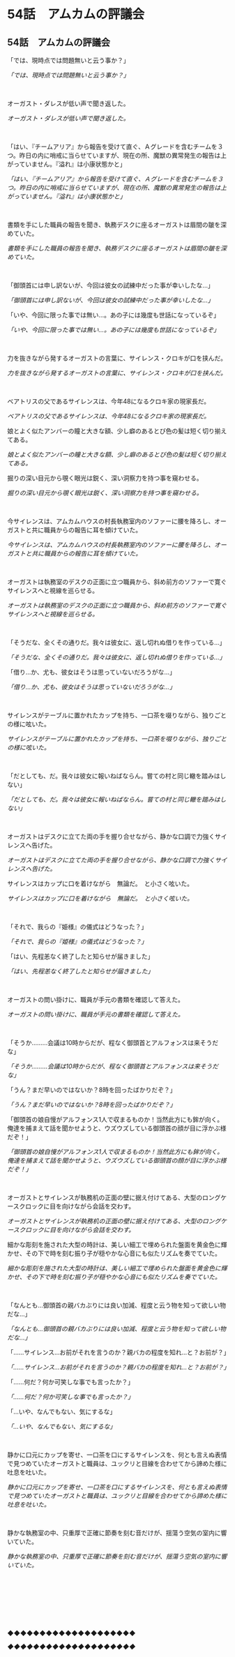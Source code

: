 # 54話　アムカムの評議会

## 54話　アムカムの評議会

「では、現時点では問題無いと云う事か？」

*「では、現時点では問題無いと云う事か？」*

&nbsp;

オーガスト・ダレスが低い声で聞き返した。

*オーガスト・ダレスが低い声で聞き返した。*

&nbsp;

「はい、『チームアリア』から報告を受けて直ぐ、Ａグレードを含むチームを３つ。昨日の内に哨戒に当らせていますが、現在の所、魔獣の異常発生の報告は上がっていません。『溢れ』は小康状態かと」

*「はい、『チームアリア』から報告を受けて直ぐ、Ａグレードを含むチームを３つ。昨日の内に哨戒に当らせていますが、現在の所、魔獣の異常発生の報告は上がっていません。『溢れ』は小康状態かと」*

&nbsp;

書類を手にした職員の報告を聞き、執務デスクに座るオーガストは眉間の皺を深めていた。

*書類を手にした職員の報告を聞き、執務デスクに座るオーガストは眉間の皺を深めていた。*

&nbsp;

「御頭首には申し訳ないが、今回は彼女の試練中だった事が幸いしたな…」

*「御頭首には申し訳ないが、今回は彼女の試練中だった事が幸いしたな…」*

「いや、今回に限った事では無い…。あの子には幾度も世話になっているぞ」

*「いや、今回に限った事では無い…。あの子には幾度も世話になっているぞ」*

&nbsp;

力を抜きながら発するオーガストの言葉に、サイレンス・クロキが口を挟んだ。

*力を抜きながら発するオーガストの言葉に、サイレンス・クロキが口を挟んだ。*

&nbsp;

ベアトリスの父であるサイレンスは、今年48になるクロキ家の現家長だ。

*ベアトリスの父であるサイレンスは、今年48になるクロキ家の現家長だ。*

娘とよく似たアンバーの瞳と大きな額、少し癖のあるとび色の髪は短く切り揃えてある。

*娘とよく似たアンバーの瞳と大きな額、少し癖のあるとび色の髪は短く切り揃えてある。*

掘りの深い目元から覗く眼光は鋭く、深い洞察力を持つ事を窺わせる。

*掘りの深い目元から覗く眼光は鋭く、深い洞察力を持つ事を窺わせる。*

&nbsp;

今サイレンスは、アムカムハウスの村長執務室内のソファーに腰を降ろし、オーガストと共に職員からの報告に耳を傾けていた。

*今サイレンスは、アムカムハウスの村長執務室内のソファーに腰を降ろし、オーガストと共に職員からの報告に耳を傾けていた。*

&nbsp;

オーガストは執務室のデスクの正面に立つ職員から、斜め前方のソファーで寛ぐサイレンスへと視線を巡らせる。

*オーガストは執務室のデスクの正面に立つ職員から、斜め前方のソファーで寛ぐサイレンスへと視線を巡らせる。*

&nbsp;

「そうだな、全くその通りだ。我々は彼女に、返し切れぬ借りを作っている…」

*「そうだな、全くその通りだ。我々は彼女に、返し切れぬ借りを作っている…」*

「借り…か、尤も、彼女はそうは思っていないだろうがな…」

*「借り…か、尤も、彼女はそうは思っていないだろうがな…」*

&nbsp;

サイレンスがテーブルに置かれたカップを持ち、一口茶を啜りながら、独りごとの様に呟いた。

*サイレンスがテーブルに置かれたカップを持ち、一口茶を啜りながら、独りごとの様に呟いた。*

&nbsp;

「だとしても、だ。我々は彼女に報いねばならん。嘗ての村と同じ轍を踏みはしない」

*「だとしても、だ。我々は彼女に報いねばならん。嘗ての村と同じ轍を踏みはしない」*

&nbsp;

オーガストはデスクに立てた両の手を握り合せながら、静かな口調で力強くサイレンスへ告げた。

*オーガストはデスクに立てた両の手を握り合せながら、静かな口調で力強くサイレンスへ告げた。*

サイレンスはカップに口を着けながら　無論だ。　と小さく呟いた。

*サイレンスはカップに口を着けながら　無論だ。　と小さく呟いた。*

&nbsp;

「それで、我らの『姫様』の儀式はどうなった？」

*「それで、我らの『姫様』の儀式はどうなった？」*

「はい、先程恙なく終了したと知らせが届きました」

*「はい、先程恙なく終了したと知らせが届きました」*

&nbsp;

オーガストの問い掛けに、職員が手元の書類を確認して答えた。

*オーガストの問い掛けに、職員が手元の書類を確認して答えた。*

&nbsp;

「そうか………会議は10時からだが、程なく御頭首とアルフォンスは来そうだな」

*「そうか………会議は10時からだが、程なく御頭首とアルフォンスは来そうだな」*

「うん？まだ早いのではないか？8時を回ったばかりだぞ？」

*「うん？まだ早いのではないか？8時を回ったばかりだぞ？」*

「御頭首の娘自慢がアルフォンス1人で収まるものか！当然此方にも鉾が向く。俺達を捕まえて話を聞かせようと、ウズウズしている御頭首の顔が目に浮かぶ様だぞ！」

*「御頭首の娘自慢がアルフォンス1人で収まるものか！当然此方にも鉾が向く。俺達を捕まえて話を聞かせようと、ウズウズしている御頭首の顔が目に浮かぶ様だぞ！」*

&nbsp;

オーガストとサイレンスが執務机の正面の壁に据え付けてある、大型のロングケースクロックに目を向けながら会話を交わす。

*オーガストとサイレンスが執務机の正面の壁に据え付けてある、大型のロングケースクロックに目を向けながら会話を交わす。*

細かな彫刻を施された大型の時計は、美しい細工で埋められた盤面を黄金色に輝かせ、その下で時を刻む振り子が穏やかな心音にも似たリズムを奏でていた。

*細かな彫刻を施された大型の時計は、美しい細工で埋められた盤面を黄金色に輝かせ、その下で時を刻む振り子が穏やかな心音にも似たリズムを奏でていた。*

&nbsp;

「なんとも…御頭首の親バカぶりには良い加減、程度と云う物を知って欲しい物だな…」

*「なんとも…御頭首の親バカぶりには良い加減、程度と云う物を知って欲しい物だな…」*

「……サイレンス…お前がそれを言うのか？親バカの程度を知れ…と？お前が？」

*「……サイレンス…お前がそれを言うのか？親バカの程度を知れ…と？お前が？」*

「……何だ？何か可笑しな事でも言ったか？」

*「……何だ？何か可笑しな事でも言ったか？」*

「…いや、なんでもない、気にするな」

*「…いや、なんでもない、気にするな」*

&nbsp;

静かに口元にカップを寄せ、一口茶を口にするサイレンスを、何とも言えぬ表情で見つめていたオーガストと職員は、ユックリと目線を合わせてから諦めた様に吐息を吐いた。

*静かに口元にカップを寄せ、一口茶を口にするサイレンスを、何とも言えぬ表情で見つめていたオーガストと職員は、ユックリと目線を合わせてから諦めた様に吐息を吐いた。*

&nbsp;

静かな執務室の中、只重厚で正確に節奏を刻む音だけが、揺蕩う空気の室内に響いていた。

*静かな執務室の中、只重厚で正確に節奏を刻む音だけが、揺蕩う空気の室内に響いていた。*

&nbsp;

&nbsp;

&nbsp;

&nbsp;

◆◆◆◆◆◆◆◆◆◆◆◆◆◆◆◆◆◆◆◆

*◆◆◆◆◆◆◆◆◆◆◆◆◆◆◆◆◆◆◆◆*

&nbsp;

&nbsp;

&nbsp;

&nbsp;

「えっと……アンナ…メリーさん…です、か？」

*「えっと……アンナ…メリーさん…です、か？」*

&nbsp;

あれ？やっぱり聞いた事あるような気もするなぁ？

*あれ？やっぱり聞いた事あるような気もするなぁ？*

わたしは、訊ねる様にお名前を復唱してみたら…。

*わたしは、訊ねる様にお名前を復唱してみたら…。*

&nbsp;

「アンナメリーです、お嬢様。アンナメリーとお呼び下さい」

*「アンナメリーです、お嬢様。アンナメリーとお呼び下さい」*

「あ…え？え？」

*「あ…え？え？」*

&nbsp;

間髪入れずに返って来た！思わず一歩引いちゃったわよ！

*間髪入れずに返って来た！思わず一歩引いちゃったわよ！*

&nbsp;

「アンナメリーです！お嬢様」

*「アンナメリーです！お嬢様」*

&nbsp;

もう一度、ズイッと顔を近づけ繰り返された！

*もう一度、ズイッと顔を近づけ繰り返された！*

大事な事なんですね？大事な事だから繰り返すんですね？アンナメリーさん！！

*大事な事なんですね？大事な事だから繰り返すんですね？アンナメリーさん！！*

そりゃお名前ですものね！大事な事ですよね？！

*そりゃお名前ですものね！大事な事ですよね？！*

&nbsp;

「この子は今までアムカムハウスでハウスメイドをしていたの。ホラ、収穫祭の時に貴女の着付けを手伝ってくれていたのだけど…憶えていない？」

*「この子は今までアムカムハウスでハウスメイドをしていたの。ホラ、収穫祭の時に貴女の着付けを手伝ってくれていたのだけど…憶えていない？」*

&nbsp;

ソニアママの言葉に　…あ　と声を上げた。

*ソニアママの言葉に　…あ　と声を上げた。*

そうだ思い出した、この鼻に乗せているフィンチメガネには覚えがある。

*そうだ思い出した、この鼻に乗せているフィンチメガネには覚えがある。*

あの時、ドレスを着る為のコルセットを締めるとか、着付けを凄く丁寧に手伝ってくれたメイドさんのお1人だ！

*あの時、ドレスを着る為のコルセットを締めるとか、着付けを凄く丁寧に手伝ってくれたメイドさんのお1人だ！*

そう言えば、あの時も自己紹介されてたっけ？

*そう言えば、あの時も自己紹介されてたっけ？*

&nbsp;

思い出した！とか言う顔をしたんだろうか…、アンナメリーさんがわたしの顔を見て、もう一度ニコリと微笑みながら頷いてくれた。

*思い出した！とか言う顔をしたんだろうか…、アンナメリーさんがわたしの顔を見て、もう一度ニコリと微笑みながら頷いてくれた。*

&nbsp;

「あ、そ、その節はお世話に…なりまし……」

*「あ、そ、その節はお世話に…なりまし……」*

&nbsp;

わたしが頭を下げようとすると、アンナメリーさんは　待って　とばかりに掌を此方に向け…。

*わたしが頭を下げようとすると、アンナメリーさんは　待って　とばかりに掌を此方に向け…。*

&nbsp;

「お嬢様、お気使いは不要です。それが私どもの仕事で御座います。それに何よりこれから毎日、お嬢様のお世話をさせて頂くのですから！」

*「お嬢様、お気使いは不要です。それが私どもの仕事で御座います。それに何よりこれから毎日、お嬢様のお世話をさせて頂くのですから！」*

&nbsp;

と、力強く仰った。

*と、力強く仰った。*

え？毎日？え？何言ってるの？この人！　とソニアママの方を向き目で問いかけると。

*え？毎日？え？何言ってるの？この人！　とソニアママの方を向き目で問いかけると。*

&nbsp;

「アンナメリーはね、貴女の侍女になって貰う為に呼んだのよ。これから毎日一緒なのだから仲良くしてね？」

*「アンナメリーはね、貴女の侍女になって貰う為に呼んだのよ。これから毎日一緒なのだから仲良くしてね？」*

&nbsp;

と、それはそれは素敵な笑顔で仰った。

*と、それはそれは素敵な笑顔で仰った。*

&nbsp;

は？！じじょぉ？？

*は？！じじょぉ？？*

ソニアママは何を仰っておられるのでせうか？侍女ってのはアレよ？お貴族様とか、良いトコのお嬢様とかに付いて居る人のコトでつよね？ビビのお家なら分るけど、わたしに侍女？無いわぁ…あり得無いわぁ…。貴族制度のあった頃のクラウド家なら分りもするけど…。今は貴族ないのよ？普通のお家よ？身の丈に合ってません！わたしには分不相応と云う物です！

*ソニアママは何を仰っておられるのでせうか？侍女ってのはアレよ？お貴族様とか、良いトコのお嬢様とかに付いて居る人のコトでつよね？ビビのお家なら分るけど、わたしに侍女？無いわぁ…あり得無いわぁ…。貴族制度のあった頃のクラウド家なら分りもするけど…。今は貴族ないのよ？普通のお家よ？身の丈に合ってません！わたしには分不相応と云う物です！*

良いですか？わたくし、庶民ですのよ？こんなのよそ様から見たら、身の程知らずも甚だしい恥ずかしおバカ娘になってしまいますですよ？なしてわたしに侍女ですの？！

*良いですか？わたくし、庶民ですのよ？こんなのよそ様から見たら、身の程知らずも甚だしい恥ずかしおバカ娘になってしまいますですよ？なしてわたしに侍女ですの？！*

&nbsp;

イミガワカラナイ！

*イミガワカラナイ！*

&nbsp;

「あのね、スージィ？そんなに難しく考えなくていいのよ？」

*「あのね、スージィ？そんなに難しく考えなくていいのよ？」*

&nbsp;

わたしがこの予期せぬ出来事に頭ン中が捻じれ回って、目玉もグルグル渦巻きになっていると、ソニアママが　まあまあ　と言う感じで声を掛けて来た。、

*わたしがこの予期せぬ出来事に頭ン中が捻じれ回って、目玉もグルグル渦巻きになっていると、ソニアママが　まあまあ　と言う感じで声を掛けて来た。、*

&nbsp;

「エルローズが昔、アムカムハウスで責任ある立場に居た事は知っているわよね？」

*「エルローズが昔、アムカムハウスで責任ある立場に居た事は知っているわよね？」*

「…あ、ハイ。確かハウスキーパーをされていた、と…」

*「…あ、ハイ。確かハウスキーパーをされていた、と…」*

「ええ、もう10年以上前の事だけれどね…。それで、そんな事もあってアムカムハウスからメイドの子が時々、研修的な名目でエルローズの元へ送られてくるのね。ウチでは良く、そんな子を受け入れてメイド修行の手助けをさせて貰ってるの。それが今回はこの娘、アンナメリーだったのよ」

*「ええ、もう10年以上前の事だけれどね…。それで、そんな事もあってアムカムハウスからメイドの子が時々、研修的な名目でエルローズの元へ送られてくるのね。ウチでは良く、そんな子を受け入れてメイド修行の手助けをさせて貰ってるの。それが今回はこの娘、アンナメリーだったのよ」*

&nbsp;

「え…、じゃぁアンナメリーさんは研修でウチに暫く来られるのですか？」

*「え…、じゃぁアンナメリーさんは研修でウチに暫く来られるのですか？」*

&nbsp;

「…そ…うね、研修…、そう研修よ！アンナメリーは侍女に成る為の研修に来たの！だからそのついでに礼儀作法、立ち居振る舞いを教わると良いわ！そう！ついでよ、ついでなの！」

*「…そ…うね、研修…、そう研修よ！アンナメリーは侍女に成る為の研修に来たの！だからそのついでに礼儀作法、立ち居振る舞いを教わると良いわ！そう！ついでよ、ついでなの！」*

&nbsp;

そうなのよ！　と胸元でポンと手を叩いてソニアママは話を続けられた。

*そうなのよ！　と胸元でポンと手を叩いてソニアママは話を続けられた。*

&nbsp;

「だからね、スージィはアンナメリーにシッカリと侍女として仕えて貰わないといけないの！でないと研修に成らないモノね？！分った？スージィ！」

*「だからね、スージィはアンナメリーにシッカリと侍女として仕えて貰わないといけないの！でないと研修に成らないモノね？！分った？スージィ！」*

&nbsp;

そんなソニアママの言葉でも、わたしがまだ戸惑っていると…。

*そんなソニアママの言葉でも、わたしがまだ戸惑っていると…。*

&nbsp;

「…それにね、これは前からハワードと話し合っていた事なの…」

*「…それにね、これは前からハワードと話し合っていた事なの…」*

&nbsp;

そう言って、わたしに近付き、お話を続けられた。

*そう言って、わたしに近付き、お話を続けられた。*

&nbsp;

「もう判ってると思うけど…、ウチは余所様とお付き合いしないといけない事も多いの。出来ればね、そんな時の御作法を、スージィにも憶えて居て欲しいと思っていたの」

*「もう判ってると思うけど…、ウチは余所様とお付き合いしないといけない事も多いの。出来ればね、そんな時の御作法を、スージィにも憶えて居て欲しいと思っていたの」*

&nbsp;

ソニアママは更に一歩前に出て、わたしの手を握りながら話を続けた。

*ソニアママは更に一歩前に出て、わたしの手を握りながら話を続けた。*

&nbsp;

「勿論、貴女がそう言った事が苦手なのも承知しています。貴女が本当に嫌だったら、そんな所に顔を出す事もしなくていいわ！……でもね、私達は貴女に、出来るだけの事はしてあげたいと思っています」

*「勿論、貴女がそう言った事が苦手なのも承知しています。貴女が本当に嫌だったら、そんな所に顔を出す事もしなくていいわ！……でもね、私達は貴女に、出来るだけの事はしてあげたいと思っています」*

&nbsp;

そう言いながら、ソニアママは握ったわたしの手をご自分の胸元へと持って行った。

*そう言いながら、ソニアママは握ったわたしの手をご自分の胸元へと持って行った。*

&nbsp;

「お作法は、私やエルローズでも教えて上げられるけれど、どうせなら、歳の近いお姉さんに教えて貰った方が、スージィも気が楽なのでは無いかと思ったのよ？なにしろアンナメリーは行儀作法の知識は完璧ですから」

*「お作法は、私やエルローズでも教えて上げられるけれど、どうせなら、歳の近いお姉さんに教えて貰った方が、スージィも気が楽なのでは無いかと思ったのよ？なにしろアンナメリーは行儀作法の知識は完璧ですから」*

&nbsp;

ソニアママがそう言うと、アンナメリーさんは微笑みながら　お任せください！　と頷いていた。

*ソニアママがそう言うと、アンナメリーさんは微笑みながら　お任せください！　と頷いていた。*

わたしはただ　あぁ…はい　と返事をするしか出来なかったのだが…。

*わたしはただ　あぁ…はい　と返事をするしか出来なかったのだが…。*

&nbsp;

「さあさあ！いつまでもこんな所に居ないで、お家に入りましょ！スージィもお風呂で汚れを落として、着替えていらっしゃい。アンナメリー、お願いね？」

*「さあさあ！いつまでもこんな所に居ないで、お家に入りましょ！スージィもお風呂で汚れを落として、着替えていらっしゃい。アンナメリー、お願いね？」*

「承知いたしました奥様。さ！お嬢様、参りましょう！」

*「承知いたしました奥様。さ！お嬢様、参りましょう！」*

&nbsp;

わたしはアンナメリーさんに、まるでダンスのエスコートでもされる様に、腰に手を回され手も添えられ、家の中へと連れて行かれる。

*わたしはアンナメリーさんに、まるでダンスのエスコートでもされる様に、腰に手を回され手も添えられ、家の中へと連れて行かれる。*

&nbsp;

「しっかりと磨き上げさせて頂きます！お嬢様！」

*「しっかりと磨き上げさせて頂きます！お嬢様！」*

「え？磨き上げ？…え？お、お風呂？ア、アンナメリーさん…が？」

*「え？磨き上げ？…え？お、お風呂？ア、アンナメリーさん…が？」*

「アンナメリー、です！お嬢様。…ご安心ください。シッカリ…隅々まで丹念に…、お磨き致しますからね？」

*「アンナメリー、です！お嬢様。…ご安心ください。シッカリ…隅々まで丹念に…、お磨き致しますからね？」*

&nbsp;

そうアンナメリーさんが耳元に口を近づけきて、そっと小さな声で囁いた。

*そうアンナメリーさんが耳元に口を近づけきて、そっと小さな声で囁いた。*

&nbsp;

「ぇ？そ…？！ぃえ！ひ、1人で…、ちょ…まっ！」

*「ぇ？そ…？！ぃえ！ひ、1人で…、ちょ…まっ！」*

&nbsp;

ワタワタと慌てているわたしを余所に、アンナメリーさんは嬉しそうに、わたしをお風呂場までズルズルと引き摺って行ったのだった。

*ワタワタと慌てているわたしを余所に、アンナメリーさんは嬉しそうに、わたしをお風呂場までズルズルと引き摺って行ったのだった。*

&nbsp;

&nbsp;

&nbsp;

&nbsp;

◆◆◆◆◆◆◆◆◆◆◆◆◆◆◆◆◆◆◆◆

*◆◆◆◆◆◆◆◆◆◆◆◆◆◆◆◆◆◆◆◆*

&nbsp;

&nbsp;

&nbsp;

&nbsp;

アムカムハウスこと旧アムカム辺境伯邸は、『北の宮殿』と呼ばれる国内でも有数の荘厳な建築物だ。

*アムカムハウスこと旧アムカム辺境伯邸は、『北の宮殿』と呼ばれる国内でも有数の荘厳な建築物だ。*

その造りは、宮殿母屋から門に向かって抱え込む様、方形に伸びる二つの翼。それらの四角の壁に囲まれる中庭という、城砦建築の発展型であるのが見て取れる。

*その造りは、宮殿母屋から門に向かって抱え込む様、方形に伸びる二つの翼。それらの四角の壁に囲まれる中庭という、城砦建築の発展型であるのが見て取れる。*

その外観は、石壁の打ち出し模様で形成され、段差を繰り返す石の凹凸が、建物全体に力強い存在感を与えていた。

*その外観は、石壁の打ち出し模様で形成され、段差を繰り返す石の凹凸が、建物全体に力強い存在感を与えていた。*

母屋を囲う壁の四隅で、一段外側へ広がる外郭塔はその在り様を、四足で鎮座する獣の姿と捉える者も居る。その屋根は高く、勾配の急なスレート葺きの寄棟だ。

*母屋を囲う壁の四隅で、一段外側へ広がる外郭塔はその在り様を、四足で鎮座する獣の姿と捉える者も居る。その屋根は高く、勾配の急なスレート葺きの寄棟だ。*

その漆染めの様な屋根が、陽の光を浴び重量感のある建屋に静かな輝きを添え、北の大地に於いてより一層の存在感を与えていた。

*その漆染めの様な屋根が、陽の光を浴び重量感のある建屋に静かな輝きを添え、北の大地に於いてより一層の存在感を与えていた。*

&nbsp;

そんな重厚な建築物の、宮殿最奥に据えられた一室。

*そんな重厚な建築物の、宮殿最奥に据えられた一室。*

この城に務める者達からは『奥の間』と呼ばれている、アムカムハウスで最も大きな会議室、『アムカム評議会議会室』だ。

*この城に務める者達からは『奥の間』と呼ばれている、アムカムハウスで最も大きな会議室、『アムカム評議会議会室』だ。*

&nbsp;

『評議会議会室』

*『評議会議会室』*

そこはアムカム12班に依り構成され議会員のみ入室を許される、謂わばアムカム護民団の中枢だ。

*そこはアムカム12班に依り構成され議会員のみ入室を許される、謂わばアムカム護民団の中枢だ。*

&nbsp;

母屋の３階で北側に面するその部屋は、幾つもの大きな窓を持ち、部屋に居ながらデイパーラの山々を一望できる。

*母屋の３階で北側に面するその部屋は、幾つもの大きな窓を持ち、部屋に居ながらデイパーラの山々を一望できる。*

&nbsp;

部屋の壁は一辺が10メートルを超え、窓の向かい側、南側の壁には大きな盤面が取り付けられ、そこに小さな木札が整然と並んで置かれていた。

*部屋の壁は一辺が10メートルを超え、窓の向かい側、南側の壁には大きな盤面が取り付けられ、そこに小さな木札が整然と並んで置かれていた。*

それはアムカム護民団、団員の名札だ。

*それはアムカム護民団、団員の名札だ。*

&nbsp;

それは日本の道場に見られる様な名札掛けと違い、木片を横にしてはめ込まれていた。

*それは日本の道場に見られる様な名札掛けと違い、木片を横にしてはめ込まれていた。*

横にされた木札が幾つも縦に並び、更にそれが帯の様に左右に伸びている。

*横にされた木札が幾つも縦に並び、更にそれが帯の様に左右に伸びている。*

それが３段。上中下と、壁を埋めていた。

*それが３段。上中下と、壁を埋めていた。*

&nbsp;

下段に納められているのは1stから3edまでの者。

*下段に納められているのは1stから3edまでの者。*

中段は4thから7thまで。

*中段は4thから7thまで。*

上段は8thから10thまでと、上団位、中団位と言った呼ばれ方の元になった物がこれだ。

*上段は8thから10thまでと、上団位、中団位と言った呼ばれ方の元になった物がこれだ。*

今日、その最後列に、また新たな札が一枚収まる事にもなった。

*今日、その最後列に、また新たな札が一枚収まる事にもなった。*

&nbsp;

&nbsp;

&nbsp;

部屋の東側の壁には巨大なマントルピースが設えられている。

*部屋の東側の壁には巨大なマントルピースが設えられている。*

その上には金で細かな細工を施され、厚みのある豪華な額縁に納められた肖像画が掛けられていた。まるでそこに描かれた人物が、室内全てをを見渡している様だ。

*その上には金で細かな細工を施され、厚みのある豪華な額縁に納められた肖像画が掛けられていた。まるでそこに描かれた人物が、室内全てをを見渡している様だ。*

白い髭を蓄え、威風堂々とした肖像画の人物は、どこかハワード・クラウドに似た面影を持っていた。

*白い髭を蓄え、威風堂々とした肖像画の人物は、どこかハワード・クラウドに似た面影を持っていた。*

&nbsp;

正面に向かい、鋭い眼光を発しているその肖像画の前に、やはり鋭い眼光で正面を見据える男が居た。ハワード・クラウドその人だ。

*正面に向かい、鋭い眼光を発しているその肖像画の前に、やはり鋭い眼光で正面を見据える男が居た。ハワード・クラウドその人だ。*

ハワードが座る椅子はマホガニー製の重厚な物だ。

*ハワードが座る椅子はマホガニー製の重厚な物だ。*

背もたれは真っ直ぐに高く、施された装飾の見事さが、その椅子が部屋の主の物である事を示していた。

*背もたれは真っ直ぐに高く、施された装飾の見事さが、その椅子が部屋の主の物である事を示していた。*

&nbsp;

今ハワードはその椅子に腰を落とし、軽く握った左手でテーブルに頬杖を付き、会議の進行を静かに見守っていた。

*今ハワードはその椅子に腰を落とし、軽く握った左手でテーブルに頬杖を付き、会議の進行を静かに見守っていた。*

&nbsp;

&nbsp;

「それで？確認に向かったグレード持ちは誰だ？」

*「それで？確認に向かったグレード持ちは誰だ？」*

「ラムジンの倅のライアだ」

*「ラムジンの倅のライアだ」*

&nbsp;

アムカム随一の戦士と謳われる、ハッガード家の家長ハリーの身長は2メートルを超える。

*アムカム随一の戦士と謳われる、ハッガード家の家長ハリーの身長は2メートルを超える。*

ハリー・ハッガードがその巨躯を巡らせ口にした疑問に、オーガスト・ダレスが答えた。

*ハリー・ハッガードがその巨躯を巡らせ口にした疑問に、オーガスト・ダレスが答えた。*

&nbsp;

ライダーとアーヴィンの父でもあるハリーは、二人と同じく時折金色に輝くアンバーのウルフアイズと、ダークブロンドの髪を持つ。

*ライダーとアーヴィンの父でもあるハリーは、二人と同じく時折金色に輝くアンバーのウルフアイズと、ダークブロンドの髪を持つ。*

これはハッガード家の者の特徴でもあり、今は村に居ない長男のバートも同じ物を持つ。

*これはハッガード家の者の特徴でもあり、今は村に居ない長男のバートも同じ物を持つ。*

&nbsp;

ハリーはその長い髪をオールバックに撫で付け、『獅子』と呼ばれるに相応しい風貌をしていた。

*ハリーはその長い髪をオールバックに撫で付け、『獅子』と呼ばれるに相応しい風貌をしていた。*

&nbsp;

「キャンベル家の長男なら、問題は無かろう？」

*「キャンベル家の長男なら、問題は無かろう？」*

&nbsp;

とサイレンス・クロキがハリーに同意を求めると、彼は黙って頷いた。

*とサイレンス・クロキがハリーに同意を求めると、彼は黙って頷いた。*

&nbsp;

「では『溢れ』は小康状態だと？」

*「では『溢れ』は小康状態だと？」*

「まだ分らん、『今』は落ち着いたと言うだけだ」

*「まだ分らん、『今』は落ち着いたと言うだけだ」*

&nbsp;

マティスン家の家長リチャードが確認をする様に問いかけた。

*マティスン家の家長リチャードが確認をする様に問いかけた。*

それにオーガストが首を振りながら　予断は許さぬ　と答えを返す。

*それにオーガストが首を振りながら　予断は許さぬ　と答えを返す。*

&nbsp;

ミア・マティスンの父であるリチャードは、娘と同じウルトラマリンの瞳と緩いウェーブの掛ったナチュラルブラウンの髪に口髭を持つ、見た目だけなら線の細い男だ。

*ミア・マティスンの父であるリチャードは、娘と同じウルトラマリンの瞳と緩いウェーブの掛ったナチュラルブラウンの髪に口髭を持つ、見た目だけなら線の細い男だ。*

だがその二つ名の『群青の殲滅者』とアカシックロードのクラスを持つ彼は、アムカム切っての高火力の持ち主でもある。

*だがその二つ名の『群青の殲滅者』とアカシックロードのクラスを持つ彼は、アムカム切っての高火力の持ち主でもある。*

&nbsp;

「他の村からの支援要請は続いているんだろう？」

*「他の村からの支援要請は続いているんだろう？」*

「ウアード村が特に厳しい。村長のブラムが鉱山が使えないと言って来た」

*「ウアード村が特に厳しい。村長のブラムが鉱山が使えないと言って来た」*

&nbsp;

フランク・ロングが続いてサイレンスに問いかける。

*フランク・ロングが続いてサイレンスに問いかける。*

&nbsp;

「山にコボルドが湧いているそうだ。とにかく数が多くて手が足りんらしい…」

*「山にコボルドが湧いているそうだ。とにかく数が多くて手が足りんらしい…」*

「どの村も似た様な物だ。とにかく手数が欲しいと」

*「どの村も似た様な物だ。とにかく手数が欲しいと」*

「手数が足りんのは此方も同じだ」

*「手数が足りんのは此方も同じだ」*

&nbsp;

オーガストがサイレンスの説明に補足を入れ、アルフォンス・ビーアスが現状を伝える。

*オーガストがサイレンスの説明に補足を入れ、アルフォンス・ビーアスが現状を伝える。*

それを聞くゲイリー・メイヤーズが、腕を組み渋面を作った。

*それを聞くゲイリー・メイヤーズが、腕を組み渋面を作った。*

&nbsp;

「それでも手は回さねばならん。今残っている戦力はどうなっておるのだ？オーガスト」

*「それでも手は回さねばならん。今残っている戦力はどうなっておるのだ？オーガスト」*

「はい、12班家長の半数近くはご覧のとおり出払っていますからね。必然的にグレード持ちも半数以下です」

*「はい、12班家長の半数近くはご覧のとおり出払っていますからね。必然的にグレード持ちも半数以下です」*

&nbsp;

ハワードの問いにオーガストが壁の名札に目線を移しながら答えを返した。

*ハワードの問いにオーガストが壁の名札に目線を移しながら答えを返した。*

&nbsp;

今此処に12家の家長は7人しか居ない。

*今此処に12家の家長は7人しか居ない。*

会議室に置かれた円卓には、ハワードの正面に議長のオーガストが、その右手にはサイレンス、左手にはアルフォンスと御三家が並び、ハワードの左手、部屋の南側にゲイリーとフランクが、北側にはハリーとリチャードが其々席に着いて居た。

*会議室に置かれた円卓には、ハワードの正面に議長のオーガストが、その右手にはサイレンス、左手にはアルフォンスと御三家が並び、ハワードの左手、部屋の南側にゲイリーとフランクが、北側にはハリーとリチャードが其々席に着いて居た。*

&nbsp;

壁に掛けられている名札も上段は半数が、中段も三分の一が白い札になっている。

*壁に掛けられている名札も上段は半数が、中段も三分の一が白い札になっている。*

&nbsp;

名札は、表を黒地、裏は白地で名前を刻まれ、村に滞在している者は黒、村から出向し不在な者は白札として壁に掲げられているのだ。

*名札は、表を黒地、裏は白地で名前を刻まれ、村に滞在している者は黒、村から出向し不在な者は白札として壁に掲げられているのだ。*

&nbsp;

「ライダーの出立を許したのは少々早まったか…」

*「ライダーの出立を許したのは少々早まったか…」*

「行かせてしまったものは仕方が無かろう。ハリー、ウアードにはお前に行って貰う。とにかく手数が必要との事だ。最低でも5チーム、選抜したら此方へ知らせてくれ」

*「行かせてしまったものは仕方が無かろう。ハリー、ウアードにはお前に行って貰う。とにかく手数が必要との事だ。最低でも5チーム、選抜したら此方へ知らせてくれ」*

&nbsp;

正面の名札掛けに目をやりながら顎を摩り考え込んだハリーだったが、オーガストの言葉に　了解だ　と頷いた。

*正面の名札掛けに目をやりながら顎を摩り考え込んだハリーだったが、オーガストの言葉に　了解だ　と頷いた。*

&nbsp;

「他の村はどうするのだ？何なら私も向かうが？」

*「他の村はどうするのだ？何なら私も向かうが？」*

「アルフォンス。これは2～3日の出張で済む案件では無い。お主ら三家の家長が、長期間アムカムを留守には出来まい？」

*「アルフォンス。これは2～3日の出張で済む案件では無い。お主ら三家の家長が、長期間アムカムを留守には出来まい？」*

「そう云う事だアルフォンス。申し出は有難いが今回は遠慮しておく。それで、マルヴェルにはゲイリーに、アーゴシにはフランク、ワンドにはリチャードに行って貰う。これでアムカムに残る12班は我々三家のみだ」

*「そう云う事だアルフォンス。申し出は有難いが今回は遠慮しておく。それで、マルヴェルにはゲイリーに、アーゴシにはフランク、ワンドにはリチャードに行って貰う。これでアムカムに残る12班は我々三家のみだ」*

&nbsp;

アルフォンスの提案をハワードが制止した。そのままオーガストが残り3人の向かう村を告げ、アムカムの残存戦力が三家のみだと肩を竦めて見せた。

*アルフォンスの提案をハワードが制止した。そのままオーガストが残り3人の向かう村を告げ、アムカムの残存戦力が三家のみだと肩を竦めて見せた。*

&nbsp;

「お前達3人が居て、戦力に何か不安があるのか？」

*「お前達3人が居て、戦力に何か不安があるのか？」*

&nbsp;

とハリーが可笑し気に言った。

*とハリーが可笑し気に言った。*

&nbsp;

「まあ、村の事は我々に任せて、お前達は好きに暴れて来ていいぞ」

*「まあ、村の事は我々に任せて、お前達は好きに暴れて来ていいぞ」*

&nbsp;

口角を上げているハリーに、サイレンスも不敵な笑みを送っていた。

*口角を上げているハリーに、サイレンスも不敵な笑みを送っていた。*

&nbsp;

「サイレンスやめろ！ハリーを煽るな。鉱山そのものを潰しでもしたらどうする」

*「サイレンスやめろ！ハリーを煽るな。鉱山そのものを潰しでもしたらどうする」*

&nbsp;

オーガストの言葉に　そこまでするのか？　とサイレンスがハリーに視線を送れば、ハリーは　さあな　と肩を竦めて答えをはぐらかす。

*オーガストの言葉に　そこまでするのか？　とサイレンスがハリーに視線を送れば、ハリーは　さあな　と肩を竦めて答えをはぐらかす。*

&nbsp;

「いずれにしろ他の村は未だ『溢れ』が続いている。此処の小康状態もいつまで続くか分らない。長期戦の覚悟だけはしておいてくれ」

*「いずれにしろ他の村は未だ『溢れ』が続いている。此処の小康状態もいつまで続くか分らない。長期戦の覚悟だけはしておいてくれ」*

「この状況で、来月には騎士団の到着か…やはり人手が心許ないな」

*「この状況で、来月には騎士団の到着か…やはり人手が心許ないな」*

「確かにグレード持ちは出払う事になるが、10thのチームは十分居る。騎士団の同行者は彼らから選抜して問題あるまい」

*「確かにグレード持ちは出払う事になるが、10thのチームは十分居る。騎士団の同行者は彼らから選抜して問題あるまい」*

&nbsp;

オーガストが室内の者達に視線を巡らし腹づもりを告げた。

*オーガストが室内の者達に視線を巡らし腹づもりを告げた。*

しかし、ゲイリーが翌月に訪れる騎士団のイロシオ探索に同行する人員についての危惧をするが、サイレンスの言葉に　ならば良いが　と頷き、一応の納得を示した。

*しかし、ゲイリーが翌月に訪れる騎士団のイロシオ探索に同行する人員についての危惧をするが、サイレンスの言葉に　ならば良いが　と頷き、一応の納得を示した。*

&nbsp;

「つくづく、今この時に、お嬢が居てくれて助かっているな」

*「つくづく、今この時に、お嬢が居てくれて助かっているな」*

「全くだ、彼女が居なければ村の守りにまで手は周っていないぞ」

*「全くだ、彼女が居なければ村の守りにまで手は周っていないぞ」*

&nbsp;

ハリーがテーブルに両方の肘を突き、その手の甲に顎を乗せながら、今日最後列に加えられたばかりの真新しい木札を眺めながら呟いた。

*ハリーがテーブルに両方の肘を突き、その手の甲に顎を乗せながら、今日最後列に加えられたばかりの真新しい木札を眺めながら呟いた。*

それを受けリチャードも目線を壁に向け、ハリーに続きその札の主を賞していた。

*それを受けリチャードも目線を壁に向け、ハリーに続きその札の主を賞していた。*

&nbsp;

「それで？どうだったのだ？アルフォンス。我等の『姫君』の試練は？」

*「それで？どうだったのだ？アルフォンス。我等の『姫君』の試練は？」*

「ん…？うむ…あれだ。恙なく、ご立派に勤め上げられた…ぞ」

*「ん…？うむ…あれだ。恙なく、ご立派に勤め上げられた…ぞ」*

&nbsp;

フランクが今日の儀式について尋ねるが、アルフォンスの返事は今一歯切れが良くない。

*フランクが今日の儀式について尋ねるが、アルフォンスの返事は今一歯切れが良くない。*

&nbsp;

「…？そうか？それは何より…だな？…それより何より試練中、数多くの魔獣も倒し、レッドポンゴもほぼ1人で片付けたのだろう？」

*「…？そうか？それは何より…だな？…それより何より試練中、数多くの魔獣も倒し、レッドポンゴもほぼ1人で片付けたのだろう？」*

「ああ、そうだ、ライア達が集めた骸も検分させて貰った」

*「ああ、そうだ、ライア達が集めた骸も検分させて貰った」*

&nbsp;

多少の疑問を感じながらも更に試練中の話を尋ねれば、アルフォンスの答えで、やはり見事な活躍ぶりだ。フランクとリチャードがハワードに祝いの言葉を送った。

*多少の疑問を感じながらも更に試練中の話を尋ねれば、アルフォンスの答えで、やはり見事な活躍ぶりだ。フランクとリチャードがハワードに祝いの言葉を送った。*

&nbsp;

「いや、実に大したものだ！御頭首、改めておめでとう御座います」

*「いや、実に大したものだ！御頭首、改めておめでとう御座います」*

「おめでとうございます、御頭首」

*「おめでとうございます、御頭首」*

「うむ、ウムウム！ありがとう、フランク！リチャード！娘も…スージィも、今回の結果に満足しているよ。土産まで用意する余裕があった様だ」

*「うむ、ウムウム！ありがとう、フランク！リチャード！娘も…スージィも、今回の結果に満足しているよ。土産まで用意する余裕があった様だ」*

「ほう！土産ですか？それは大変な余裕ですね！一体どんな物を？」

*「ほう！土産ですか？それは大変な余裕ですね！一体どんな物を？」*

&nbsp;

ハワードの言葉に思わずゲイリーが興味を示し、それは何か？　と問いかけた。

*ハワードの言葉に思わずゲイリーが興味を示し、それは何か？　と問いかけた。*

その時、ハワードの目が輝いた。

*その時、ハワードの目が輝いた。*

アルフォンス、オーガスト、サイレンスの三人はそれに　ピクリ　と反応を示したが、当のゲイリーはソレに全く気付いていない。

*アルフォンス、オーガスト、サイレンスの三人はそれに　ピクリ　と反応を示したが、当のゲイリーはソレに全く気付いていない。*

&nbsp;

「フフ……、コレだよ」

*「フフ……、コレだよ」*

「コレは…彫刻ですか？」

*「コレは…彫刻ですか？」*

「ああ、彫刻だ。此れはワシを彫った物だそうだ。テントの中で過ごす時間の手慰みでつい作ってしまったのだそうだよ…。手慰みでも…実に良く出来ている。そうは思わんか？」

*「ああ、彫刻だ。此れはワシを彫った物だそうだ。テントの中で過ごす時間の手慰みでつい作ってしまったのだそうだよ…。手慰みでも…実に良く出来ている。そうは思わんか？」*

「は、左様ですね…実に荒削り…というか、大胆と言うか…」

*「は、左様ですね…実に荒削り…というか、大胆と言うか…」*

「そうであろう！ナイフの切り口が残っているのが良いのだそうだよ。そこが味なのだ、と！此処の角を利用してワシの鼻を作ったそうだ、似ているかな？」

*「そうであろう！ナイフの切り口が残っているのが良いのだそうだよ。そこが味なのだ、と！此処の角を利用してワシの鼻を作ったそうだ、似ているかな？」*

「そ、そうですか…なるほど言われてみれば…そう見えなくも…」

*「そ、そうですか…なるほど言われてみれば…そう見えなくも…」*

「そうであろ！そうであろう！この鼻の下に威厳のある髭を表現するのが難しかったと言っておったわ！十分良く出来ているではないか！なあ？！はっはっはっはっはっは」

*「そうであろ！そうであろう！この鼻の下に威厳のある髭を表現するのが難しかったと言っておったわ！十分良く出来ているではないか！なあ？！はっはっはっはっはっは」*

&nbsp;

ゲイリーが　そうですな　と声を出す背中を連打するハワードを見て、オーガストは軽くデジャヴを感じていた。

*ゲイリーが　そうですな　と声を出す背中を連打するハワードを見て、オーガストは軽くデジャヴを感じていた。*

同時に、此れは暫く続く事になるぞ…。と、深い溜息と共に諦めを感じていた。

*同時に、此れは暫く続く事になるぞ…。と、深い溜息と共に諦めを感じていた。*

アルフォンスとサイレンスも、憐れんだ様な眼でゲイリーを見ている。

*アルフォンスとサイレンスも、憐れんだ様な眼でゲイリーを見ている。*

あぁ、朝の再来だ　と。

*あぁ、朝の再来だ　と。*

&nbsp;

バンバンと大きな音を立てるゲイリーの背中も、揺れが少しずつ大きくなっている。　そろそろ止めねばゲイリーの出発日が遅れてしまうぞ　と、オーガストは痛む背中を摩りつつ、ハワードを止める為席を立つ。

*バンバンと大きな音を立てるゲイリーの背中も、揺れが少しずつ大きくなっている。　そろそろ止めねばゲイリーの出発日が遅れてしまうぞ　と、オーガストは痛む背中を摩りつつ、ハワードを止める為席を立つ。*

&nbsp;

未だ評議会の議会室はハワードの高笑いが響き渡っていた。

*未だ評議会の議会室はハワードの高笑いが響き渡っていた。*



&nbsp;

----------------

「ふむ、娘からなら俺も良くプレゼントは貰っているがな…」

*「ふむ、娘からなら俺も良くプレゼントは貰っているがな…」*

「そうかサイレンス。また今度教えてくれ」

*「そうかサイレンス。また今度教えてくれ」*

「まあ遠慮をするなアルフォンス。直ぐ出せる」

*「まあ遠慮をするなアルフォンス。直ぐ出せる」*

「だから胸元の手帳を出さなくても良い。開かなくても良いぞサイレンス！」

*「だから胸元の手帳を出さなくても良い。開かなくても良いぞサイレンス！」*

「そら、見ろ。コレが去年の物だ…。中々に綺麗な物だろう？」

*「そら、見ろ。コレが去年の物だ…。中々に綺麗な物だろう？」*

「だから、押し花がそこにあるのは知っている。態々出す必要は無いぞサイレンス」

*「だから、押し花がそこにあるのは知っている。態々出す必要は無いぞサイレンス」*

「そして此方がその前の年の物だ。見ろ、やはりまだ良い色をしている」

*「そして此方がその前の年の物だ。見ろ、やはりまだ良い色をしている」*

「おいハリー！此方を視ろ！目線を逸らすな！！」

*「おいハリー！此方を視ろ！目線を逸らすな！！」*

「オレの誕生日に花輪を作ってくれるようになって、今年でもう10年目だ…。毎年『来年も作ってあげるね』と言いながらもう10年だ。実に健気で約束を違えぬ良い娘だとは思わんか？アルフォンス」

*「オレの誕生日に花輪を作ってくれるようになって、今年でもう10年目だ…。毎年『来年も作ってあげるね』と言いながらもう10年だ。実に健気で約束を違えぬ良い娘だとは思わんか？アルフォンス」*

「ああ、そうだなその通りだサイレンス。実に良い子だ。おい！フランク！何故席を一つずらして離れた？だから此方を向け！」

*「ああ、そうだなその通りだサイレンス。実に良い子だ。おい！フランク！何故席を一つずらして離れた？だから此方を向け！」*

「花輪は全部枯れる前に押し花にしてくれる。本当に優しい子だ…。見ろ、これなど5年前の物だが、この一つだけ他のと花弁が違うのだそうだ、判るか？」

*「花輪は全部枯れる前に押し花にしてくれる。本当に優しい子だ…。見ろ、これなど5年前の物だが、この一つだけ他のと花弁が違うのだそうだ、判るか？」*

「ああ、お前も御頭首も同じ人種だと言うのが良く分る！おいリチャード！お前は他人ごとか？だから目を逸らすな！！」

*「ああ、お前も御頭首も同じ人種だと言うのが良く分る！おいリチャード！お前は他人ごとか？だから目を逸らすな！！」*

「そしてこれが6年前の……」

*「そしてこれが6年前の……」*

「……誰か…コイツを止めろ」

*「……誰か…コイツを止めろ」*

&nbsp;

次回「クラウド家の侍女」

*次回「クラウド家の侍女」*

＿＿＿＿＿＿＿＿＿＿＿＿＿＿＿＿＿＿＿＿＿＿＿＿＿＿

*＿＿＿＿＿＿＿＿＿＿＿＿＿＿＿＿＿＿＿＿＿＿＿＿＿＿*

&nbsp;

今年最後のお話は、親バカ話になってしまいましたｗ

*今年最後のお話は、親バカ話になってしまいましたｗ*

&nbsp;

ブクマ＆ご評価ありがとう御座います！

*ブクマ＆ご評価ありがとう御座います！*

皆さま良いお年を！

*皆さま良いお年を！*

また来年（明日！）お会い致しましょう！！

*また来年（明日！）お会い致しましょう！！*

